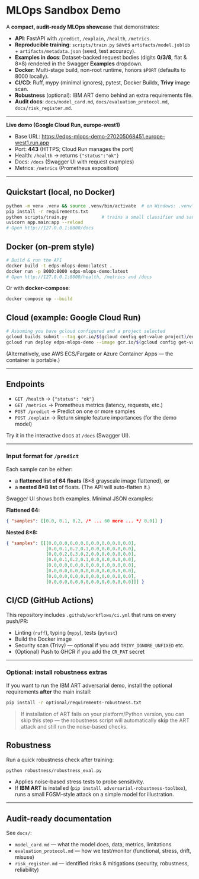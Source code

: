 # MLOps Sandbox Demo

A **compact, audit-ready MLOps showcase** that demonstrates:
- **API**: FastAPI with `/predict`, `/explain`, `/health`, `/metrics`.
- **Reproducible training**: `scripts/train.py` saves `artifacts/model.joblib` + `artifacts/metadata.json` (seed, test accuracy).
- **Examples in docs**: Dataset-backed request bodies (digits **0/3/8**, flat & 8×8) rendered in the Swagger **Examples** dropdown.
- **Docker**: Multi-stage build, non-root runtime, honors `$PORT` (defaults to 8000 locally).
- **CI/CD**: Ruff, mypy (minimal ignores), pytest, Docker Buildx, **Trivy** image scan.
- **Robustness** (optional): IBM ART demo behind an extra requirements file.
- **Audit docs**: `docs/model_card.md`, `docs/evaluation_protocol.md`, `docs/risk_register.md`.

---

**Live demo (Google Cloud Run, europe-west1)**  
- Base URL: https://edps-mlops-demo-270205068451.europe-west1.run.app  
- Port: **443** (HTTPS; Cloud Run manages the port)  
- Health: `/health` → returns `{"status":"ok"}`  
- Docs: `/docs` (Swagger UI with request examples)  
- Metrics: `/metrics` (Prometheus exposition)

---

## Quickstart (local, no Docker)

```bash
python -m venv .venv && source .venv/bin/activate  # on Windows: .venv\Scripts\activate
pip install -r requirements.txt
python scripts/train.py             # trains a small classifier and saves artifacts/model.joblib
uvicorn app.main:app --reload
# Open http://127.0.0.1:8000/docs
```

## Docker (on‑prem style)

```bash
# Build & run the API
docker build -t edps-mlops-demo:latest .
docker run -p 8000:8000 edps-mlops-demo:latest
# Open http://127.0.0.1:8000/health, /metrics and /docs
```

Or with **docker-compose**:

```bash
docker compose up --build
```

## Cloud (example: Google Cloud Run)

```bash
# Assuming you have gcloud configured and a project selected
gcloud builds submit --tag gcr.io/$(gcloud config get-value project)/edps-mlops-demo
gcloud run deploy edps-mlops-demo --image gcr.io/$(gcloud config get-value project)/edps-mlops-demo --platform managed --allow-unauthenticated
```

(Alternatively, use AWS ECS/Fargate or Azure Container Apps — the container is portable.)

---

## Endpoints

- `GET /health` → `{"status": "ok"}`
- `GET /metrics` → Prometheus metrics (latency, requests, etc.)
- `POST /predict` → Predict on one or more samples
- `POST /explain` → Return simple feature importances (for the demo model)

Try it in the interactive docs at `/docs` (Swagger UI).

---
### Input format for `/predict`
Each sample can be either:
- a **flattened list of 64 floats** (8×8 grayscale image flattened), **or**
- a **nested 8×8 list** of floats. (The API will auto-flatten it.)

Swagger UI shows both examples. Minimal JSON examples:

**Flattened 64:**
```json
{ "samples": [[0.0, 0.1, 0.2, /* ... 60 more ... */ 0.0]] }
```

**Nested 8×8:**
```json
{ "samples": [[[0.0,0.0,0.0,0.0,0.0,0.0,0.0,0.0],
               [0.0,0.1,0.2,0.1,0.0,0.0,0.0,0.0],
               [0.0,0.2,0.3,0.2,0.0,0.0,0.0,0.0],
               [0.0,0.1,0.2,0.1,0.0,0.0,0.0,0.0],
               [0.0,0.0,0.0,0.0,0.0,0.0,0.0,0.0],
               [0.0,0.0,0.0,0.0,0.0,0.0,0.0,0.0],
               [0.0,0.0,0.0,0.0,0.0,0.0,0.0,0.0],
               [0.0,0.0,0.0,0.0,0.0,0.0,0.0,0.0]]] }
```

## CI/CD (GitHub Actions)

This repository includes `.github/workflows/ci.yml` that runs on every push/PR:
- Linting (`ruff`), typing (`mypy`), tests (`pytest`)
- Build the Docker image
- Security scan (Trivy) — optional if you add `TRIVY_IGNORE_UNFIXED` etc.
- (Optional) Push to GHCR if you add the `CR_PAT` secret

---


### Optional: install robustness extras

If you want to run the IBM ART adversarial demo, install the optional requirements **after** the main install:

```bash
pip install -r optional/requirements-robustness.txt
```

> If installation of ART fails on your platform/Python version, you can skip this step — the robustness script will automatically **skip** the ART attack and still run the noise-based checks.

## Robustness

Run a quick robustness check after training:

```bash
python robustness/robustness_eval.py
```

- Applies noise-based stress tests to probe sensitivity.
- If **IBM ART** is installed (`pip install adversarial-robustness-toolbox`), runs a small FGSM-style attack on a simple model for illustration.

---

## Audit-ready documentation

See `docs/`:
- `model_card.md` — what the model does, data, metrics, limitations
- `evaluation_protocol.md` — how we test/monitor (functional, stress, drift, misuse)
- `risk_register.md` — identified risks & mitigations (security, robustness, reliability)